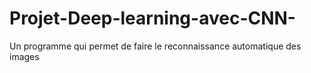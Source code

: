 # Projet-Deep-learning-avec-CNN-
Un programme qui permet de faire le reconnaissance  automatique des images
